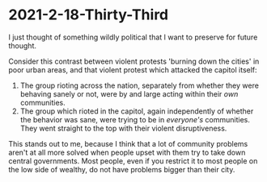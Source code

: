# 2021-2-18-Thirty-Third

I just thought of something wildly political that I want to preserve for future thought.

Consider this contrast between violent protests 'burning down the cities' in poor urban areas, and that violent protest which attacked the capitol itself:
1.  The group rioting across the nation, separately from whether they were behaving sanely or not, were by and large acting within their *own* communities.
2.  The group which rioted in the capitol, again independently of whether the behavior was sane, were trying to be in *everyone's* communities.  They went straight to the top with their violent disruptiveness.

This stands out to me, because I think that a lot of community problems aren't at all more solved when people upset with them try to take down central governments.  Most people, even if you restrict it to most people on the low side of wealthy, do not have problems bigger than their city.